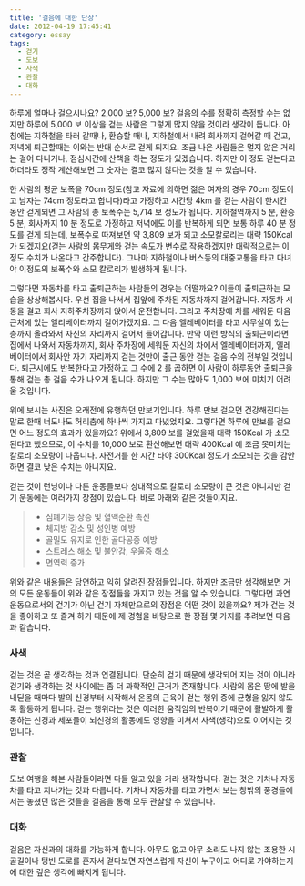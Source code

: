 ```yaml
---
title: '걸음에 대한 단상'
date: 2012-04-19 17:45:41
category: essay
tags:
  - 걷기
  - 도보
  - 사색
  - 관찰
  - 대화
---
```


하루에 얼마나 걸으시나요? 2,000 보? 5,000 보? 걸음의 수를 정확히 측정할 수는 없지만 하루에 5,000 보 이상을 걷는 사람은 그렇게 많지 않을 것이라 생각이 듭니다. 아침에는 지하철을 타러 갈때나, 환승할 때나, 지하철에서 내려 회사까지 걸어갈 때 걷고, 저녁에 퇴근할때는 이와는 반대 순서로 걷게 되지요. 조금 나은 사람들은 멀지 않은 거리는 걸어 다니거나, 점심시간에 산책을 하는 정도가 있겠습니다. 하지만 이 정도 걷는다고 하더라도 정작 계산해보면 그 숫자는 결코 많지 않다는 것을 알 수 있습니다.

한 사람의 평균 보폭을 70cm 정도(참고 자료에 의하면 젊은 여자의 경우 70cm 정도이고 남자는 74cm 정도라고 합니다)라고 가정하고 시간당 4km 를 걷는 사람이 한시간 동안 걷게되면 그 사람의 총 보폭수는 5,714 보 정도가 됩니다. 지하철역까지 5 분, 환승 5 분, 회사까지 10 분 정도로 가정하고 저녁에도 이를 반복하게 되면 보통 하루 40 분 정도를 걷게 되는데, 보폭수로 따져보면 약 3,809 보가 되고 소모칼로리는 대략 150Kcal 가 되겠지요(걷는 사람의 몸무게와 걷는 속도가 변수로 작용하겠지만 대략적으로는 이 정도 수치가 나온다고 간주합니다). 그나마 지하철이나 버스등의 대중교통을 타고 다녀야 이정도의 보폭수와 소모 칼로리가 발생하게 됩니다.

그렇다면 자동차를 타고 출퇴근하는 사람들의 경우는 어떨까요? 이들이 출퇴근하는 모습을 상상해봅시다. 우선 집을 나서서 집앞에 주차된 자동차까지 걸어갑니다. 자동차 시동을 걸고 회사 지하주차장까지 앉아서 운전합니다. 그리고 주차장에 차를 세워둔 다음 근처에 있는 엘리베이터까지 걸어가겠지요. 그 다음 엘레베이터를 타고 사무실이 있는 층까지 올라와서 자신의 자리까지 걸어서 들어갑니다. 만약 이런 방식의 출퇴근이라면 집에서 나와서 자동차까지, 회사 주차장에 세워둔 자신의 차에서 엘레베이터까지, 엘레베이터에서 회사안 자기 자리까지 걷는 것만이 출근 동안 걷는 걸음 수의 전부일 것입니다. 퇴근시에도 반복한다고 가정하고 그 수에 2 를 곱하면 이 사람이 하루동안 출퇴근을 통해 걷는 총 걸음 수가 나오게 됩니다. 하지만 그 수는 많아도 1,000 보에 미치기 어려울 것입니다.

위에 보시는 사진은 오래전에 유행하던 만보기입니다. 하루 만보 걸으면 건강해진다는 말로 한때 너도나도 허리춤에 하나씩 가지고 다녔었지요. 그렇다면 하루에 만보를 걸으면 어느 정도의 효과가 있을까요? 위에서 3,809 보를 걸었을때 대략 150Kcal 가 소모된다고 했으므로, 이 수치를 10,000 보로 환산해보면 대략 400Kcal 에 조금 못미치는 칼로리 소모량이 나옵니다. 자전거를 한 시간 타야 300Kcal 정도가 소모되는 것을 감안하면 결코 낮은 수치는 아니지요.

걷는 것이 런닝이나 다른 운동들보다 상대적으로 칼로리 소모량이 큰 것은 아니지만 걷기 운동에는 여러가지 장점이 있습니다. 바로 아래와 같은 것들이지요.

> - 심폐기능 상승 및 혈액순환 촉진
> - 체지방 감소 및 성인병 예방
> - 골밀도 유지로 인한 골다공증 예방
> - 스트레스 해소 및 불안감, 우울증 해소
> - 면역력 증가

위와 같은 내용들은 당연하고 익히 알려진 장점들입니다. 하지만 조금만 생각해보면 거의 모든 운동들이 위와 같은 장점들을 가지고 있는 것을 알 수 있습니다. 그렇다면 과연 운동으로서의 걷기가 아닌 걷기 자체만으로의 장점은 어떤 것이 있을까요? 제가 걷는 것을 좋아하고 또 즐겨 하기 때문에 제 경험을 바탕으로 한 장점 몇 가지를 추려보면 다음과 같습니다.

### 사색

걷는 것은 곧 생각하는 것과 연결됩니다. 단순히 걷기 때문에 생각되어 지는 것이 아니라 걷기와 생각하는 것 사이에는 좀 더 과학적인 근거가 존재합니다. 사람의 몸은 땅에 발을 내딛을 때마다 발의 신경부터 시작해서 온몸의 근육이 걷는 행위 중에 균형을 잃지 않도록 활동하게 됩니다. 걷는 행위라는 것은 이러한 움직임의 반복이기 때문에 활발하게 활동하는 신경과 세포들이 뇌신경의 활동에도 영향을 미쳐서 사색(생각)으로 이어지는 것입니다.

### 관찰

도보 여행을 해본 사람들이라면 다들 알고 있을 거라 생각합니다. 걷는 것은 기차나 자동차를 타고 지나가는 것과 다릅니다. 기차나 자동차를 타고 가면서 보는 창밖의 풍경들에서는 놓쳤던 많은 것들을 걸음을 통해 모두 관찰할 수 있습니다.

### 대화

걸음은 자신과의 대화를 가능하게 합니다. 아무도 없고 아무 소리도 나지 않는 조용한 시골길이나 텅빈 도로를 혼자서 걷다보면 자연스럽게 자신이 누구이고 어디로 가야하는지에 대한 깊은 생각에 빠지게 됩니다.
